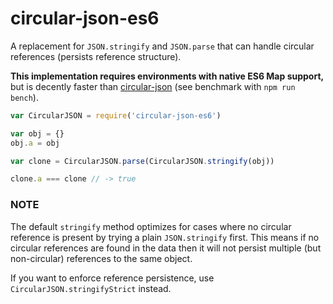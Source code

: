 # circular-json-es6

A replacement for `JSON.stringify` and `JSON.parse` that can handle circular references (persists reference structure).

**This implementation requires environments with native ES6 Map support,** but is decently faster than [circular-json](https://github.com/WebReflection/circular-json) (see benchmark with `npm run bench`).

``` js
var CircularJSON = require('circular-json-es6')

var obj = {}
obj.a = obj

var clone = CircularJSON.parse(CircularJSON.stringify(obj))

clone.a === clone // -> true
```

### NOTE

The default `stringify` method optimizes for cases where no circular reference is present by trying a plain `JSON.stringify` first. This means if no circular references are found in the data then it will not persist multiple (but non-circular) references to the same object.

If you want to enforce reference persistence, use `CircularJSON.stringifyStrict` instead.
